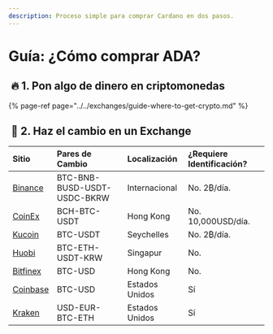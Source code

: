 ```yaml
---
description: Proceso simple para comprar Cardano en dos pasos.
---
```


# Guía: ¿Cómo comprar ADA?

## ​ 🔥 1. Pon algo de dinero en criptomonedas <a id="1-get-some-money-into-crypto"></a>

{% page-ref page="../../exchanges/guide-where-to-get-crypto.md" %}

## ​ 🔄 2. Haz el cambio en un Exchange  <a id="2-convert-on-exchange"></a>

| Sitio | Pares de Cambio | Localización | ¿Requiere Identificación? |
| :--- | :--- | :--- | :--- |
| ​[Binance](https://www.binance.com/en/trade/ETH_BTC?ref=)​ | BTC-BNB-BUSD-USDT-USDC-BKRW | Internacional | No. 2₿/día. |
| ​[CoinEx](https://www.coinex.com/exchange?currency=btc&dest=eth)​ | BCH-BTC-USDT | Hong Kong | No. 10,000USD/día. |
| ​[Kucoin](https://www.kucoin.com/#/trade/ETH-USDT?rcode=)​ | BTC-USDT | Seychelles | No. 2₿/día. |
| ​[Huobi](https://www.hbg.com/en-us/exchange/?s=xtz_btc&invite_code=)​ | BTC-ETH-USDT-KRW | Singapur | No. |
| ​[Bitfinex](https://www.bitfinex.com/t/ETH:UST)​ | BTC-USD | Hong Kong | No. |
| ​[Coinbase](https://pro.coinbase.com/trade/ETH-USDC)​ | BTC-USD | Estados Unidos | Sí |
| ​[Kraken](https://www.kraken.com/)​ | USD-EUR-BTC-ETH | Estados Unidos | Sí |

